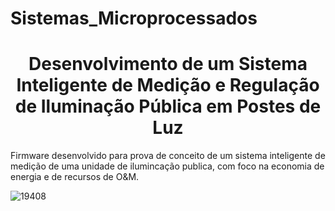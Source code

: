 # Sistemas_Microprocessados

<h1 align="center"> Desenvolvimento de um Sistema Inteligente de Medição e Regulação de Iluminação Pública em Postes de Luz </h1>

Firmware desenvolvido para prova de conceito de um sistema inteligente de medição de uma unidade de ilumincação publica, com foco na economia de energia e de recursos de O&M.

![19408](https://github.com/WeslleyFabio/Sistemas_Microprocessados/assets/91787300/7462a4a8-c64a-47f2-a6c3-2f3be84c52c4) 
